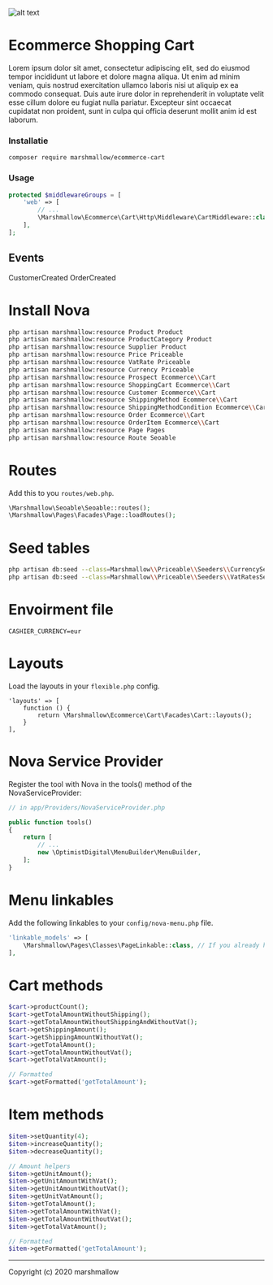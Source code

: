 ![alt text](https://cdn.marshmallow-office.com/media/images/logo/marshmallow.transparent.red.png "marshmallow.")

# Ecommerce Shopping Cart

Lorem ipsum dolor sit amet, consectetur adipiscing elit, sed do eiusmod tempor incididunt ut labore et dolore magna aliqua. Ut enim ad minim veniam, quis nostrud exercitation ullamco laboris nisi ut aliquip ex ea commodo consequat. Duis aute irure dolor in reprehenderit in voluptate velit esse cillum dolore eu fugiat nulla pariatur. Excepteur sint occaecat cupidatat non proident, sunt in culpa qui officia deserunt mollit anim id est laborum.

### Installatie

```
composer require marshmallow/ecommerce-cart
```

### Usage

```php
protected $middlewareGroups = [
    'web' => [
        // ...
        \Marshmallow\Ecommerce\Cart\Http\Middleware\CartMiddleware::class,
    ],
];
```

## Events

CustomerCreated
OrderCreated

# Install Nova

```bash
php artisan marshmallow:resource Product Product
php artisan marshmallow:resource ProductCategory Product
php artisan marshmallow:resource Supplier Product
php artisan marshmallow:resource Price Priceable
php artisan marshmallow:resource VatRate Priceable
php artisan marshmallow:resource Currency Priceable
php artisan marshmallow:resource Prospect Ecommerce\\Cart
php artisan marshmallow:resource ShoppingCart Ecommerce\\Cart
php artisan marshmallow:resource Customer Ecommerce\\Cart
php artisan marshmallow:resource ShippingMethod Ecommerce\\Cart
php artisan marshmallow:resource ShippingMethodCondition Ecommerce\\Cart
php artisan marshmallow:resource Order Ecommerce\\Cart
php artisan marshmallow:resource OrderItem Ecommerce\\Cart
php artisan marshmallow:resource Page Pages
php artisan marshmallow:resource Route Seoable
```

# Routes

Add this to you `routes/web.php`.

```php
\Marshmallow\Seoable\Seoable::routes();
\Marshmallow\Pages\Facades\Page::loadRoutes();
```

# Seed tables

```bash
php artisan db:seed --class=Marshmallow\\Priceable\\Seeders\\CurrencySeeder
php artisan db:seed --class=Marshmallow\\Priceable\\Seeders\\VatRatesSeeder
```

# Envoirment file

```env
CASHIER_CURRENCY=eur
```

# Layouts

Load the layouts in your `flexible.php` config.

```
'layouts' => [
    function () {
        return \Marshmallow\Ecommerce\Cart\Facades\Cart::layouts();
    }
],
```

# Nova Service Provider

Register the tool with Nova in the tools() method of the NovaServiceProvider:

```php
// in app/Providers/NovaServiceProvider.php

public function tools()
{
    return [
        // ...
        new \OptimistDigital\MenuBuilder\MenuBuilder,
    ];
}
```

# Menu linkables

Add the following linkables to your `config/nova-menu.php` file.

```php
'linkable_models' => [
    \Marshmallow\Pages\Classes\PageLinkable::class, // If you already have a link to your page resource, you dont need this one.
],
```

# Cart methods

```php
$cart->productCount();
$cart->getTotalAmountWithoutShipping();
$cart->getTotalAmountWithoutShippingAndWithoutVat();
$cart->getShippingAmount();
$cart->getShippingAmountWithoutVat();
$cart->getTotalAmount();
$cart->getTotalAmountWithoutVat();
$cart->getTotalVatAmount();

// Formatted
$cart->getFormatted('getTotalAmount');
```

# Item methods

```php
$item->setQuantity(4);
$item->increaseQuantity();
$item->decreaseQuantity();

// Amount helpers
$item->getUnitAmount();
$item->getUnitAmountWithVat();
$item->getUnitAmountWithoutVat();
$item->getUnitVatAmount();
$item->getTotalAmount();
$item->getTotalAmountWithVat();
$item->getTotalAmountWithoutVat();
$item->getTotalVatAmount();

// Formatted
$item->getFormatted('getTotalAmount');
```

---

Copyright (c) 2020 marshmallow
